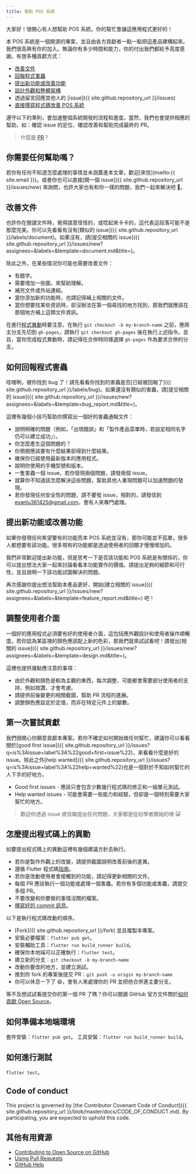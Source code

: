 ```yaml
---
title: 幫助 POS 系統
---
```


大家好！很開心有人想幫助 POS 系統，你的幫忙會讓這應用程式更好的！

本 POS 系統是一個開源的專案，並且由各方貢獻者一點一點把這產品建構起來。我們很高興有你的加入。無論你有多少時間和能力，你的付出我們都給予高度感謝。有很多種貢獻方式：

- [改善文件](#改善文件)
- [回報程式害蟲](#如何回報程式害蟲)
- [提出新功能或改善功能](#提出新功能或改善功能)
- [設計外觀和整體架構](#調整使用者介面)
- 透過留言回應其他人的 [issue]({{ site.github.repository_url }}/issues)
- [直接撰寫程式碼改善 POS 系統](#怎麼提出程式碼上的異動)

遵守以下的準則，會加速整個系統開發的流程和進度。當然，我們也會提供相應的幫助，如：確認 issue 的定位、確認改善和幫助完成最終的 PR。

> 什麼是 [PR](https://gitbook.tw/chapters/github/pull-request.html)？

## 你需要任何幫助嗎？

若你有任何不知道怎麼處理的事情並未涵蓋進本文章，歡迎[來信](mailto:{{ site.email }})。或者你也可以直接[開一個 issue]({{ site.github.repository_url }}/issues/new) 來詢問，也許大家也有和你一樣的問題，我們一起來解決吧 😬。

## 改善文件

也許你在閱讀文件時，覺得語意怪怪的，或唸起來卡卡的，這代表這段落可能不是那麼完美。你可以先看看有沒有[類似的 issue]({{ site.github.repository_url }}/labels/document)。如果沒有，請[提交相關的 issue]({{ site.github.repository_url }}/issues/new?assignees=&labels=&template=document.md&title=)。

除此之外，在某些情況你可能也需要改善文件：

- 有錯字。
- 需要增加一些圖，來幫助理解。
- 補充文件或外站連結。
- 當你添加新的功能時，也請記得補上相關的文件。
- 當你想要找某些資訊時，卻沒辦法在第一個尋找的地方找到，那我們就應該在那個地方補上這類文件資訊。

在進行[程式異動](#怎麼提出程式碼上的異動)時要注意，在執行 `git checkout -b my-branch-name` 之前，應將主分支先切到 `gh-pages`，請執行 `git checkout gh-pages` 後在執行上述指令。並且，當你完成程式異動時，請記得在合併時同樣選擇 `gh-pages` 作為要求合併的分支。

## 如何回報程式害蟲

哇哩咧，被你找到 bug 了！請先看看你找到的害蟲是否[已經被回報了]({{ site.github.repository_url }}/labels/bug)。如果還沒有類似的害蟲，請[提交相關的 issue]({{ site.github.repository_url }}/issues/new?assignees=&labels=&template=bug_report.md&title=)。

這裡有幾個小技巧幫助你撰寫出一個好的害蟲通報文件：

- 說明明確的問題（例如，「出現錯誤」和「製作產品菜單時，若設定相同名字仍可以建立成功」）。
- 你怎麼產生這個問題的？
- 你預期應該要有什麼結果卻得到什麼結果。
- 確保你已經使用最新版本的應用程式。
- 說明你使用的手機型號和版本。
- 一隻害蟲一個 issue，若你發現兩個問題，請發兩個 issue。
- 就算你不知道該怎麼解決這些問題，幫助其他人重現問題可以加速問題的發現。
- 若你發現任何安全性的問題，請不要發 issue，相對的，請發信到 evanlu361425@gmail.com，會有人來專門處理。

## 提出新功能或改善功能

如果你發現任何希望要有的功能而本 POS 系統並沒有，那你可能並不孤單，很多人都想要有該功能。很多現有的功能都是透過使用者的回饋才慢慢增加的。

我們非常歡迎提出新功能，但是思考一下是否該功能和 POS 系統是有關係的，你可以提出想法大家一起來討論看看本功能實作的價值。請提出足夠的細節和可行性，並且說明一下該功能試圖解決的問題。

再次感謝你提出想法幫助本產品更好，開始[建立相關的 issue]({{ site.github.repository_url }}/issues/new?assignees=&labels=&template=feature_report.md&title=) 吧！

## 調整使用者介面

一個好的應用程式必須要有好的使用者介面，這包括應外觀設計和使用者操作順暢度。若你認為某區塊的顏色應該配上新的色彩，那我們就來試試看吧！請發出[相關的 issue]({{ site.github.repository_url }}/issues/new?assignees=&labels=&template=design.md&title=)。

這裡也提供幾點應注意的事項：

- 由於外觀和顏色是較為主觀的東西，每次調整，可能都會需要部分使用者的支持，例如按讚，才會考慮。
- 請提供前後變更的相關截圖，幫助 PR 流程的進展。
- 調整顏色應設定於定值，而非在特定元件上的變數。

## 第一次嘗試貢獻

我們很開心你願意貢獻本專案。若你不確定如何開始做任何幫忙，建議你可以看看關於[good first issue]({{ site.github.repository_url }}/issues?q=is%3Aissue+label%3A%22good+first+issue%22)，來看看什麼是好的 issue。除此之外[help wanted]({{ site.github.repository_url }}/issues?q=is%3Aissue+label%3A%22help+wanted%22)也是一個對於不知如何幫忙的人下手的好地方。

- Good first issues - 應該只會包含少數幾行程式碼的修正和一組單元測試。
- Help wanted issues - 可能會需要一些能力和經驗，但卻是一個特別需要大家幫忙的地方。

> 歡迎你透過 issue 或信箱提出任何問題，大家都是從初學者開始的唷 😺

## 怎麼提出程式碼上的異動

如要提出程式碼上的異動這裡有幾個建議方針去執行。

- 若你是製作外觀上的改變，請提供截圖說明改善前後的差異。
- 遵循 Flutter 程式碼[指南](https://github.com/flutter/flutter/wiki/Style-guide-for-Flutter-repo)。
- 若你是改動使用者會接觸到的功能，請記得更新相關的文件。
- 每個 PR 應該執行一個功能或處理一個害蟲。若你有多個功能或害蟲，請提交多個 PR。
- 不要改變和你要做的事情沒關的檔案。
- [撰寫好的 commit 訊息](https://tbaggery.com/2008/04/19/a-note-about-git-commit-messages.html)。

以下是執行程式碼改動的順序。

- [Fork]({{ site.github.repository_url }}/fork) 並且複製本專案。
- 安裝必要檔案：`flutter pub get`。
- 安裝輔助工具：`flutter run build_runner build`。
- 確保你本地端可以正確執行：`flutter test`。
- 建立新的分支：`git checkout -b my-branch-name`
- 改動你要改的地方，並建立測試。
- 推到你 fork 的專案後提交 PR：`git push -u origin my-branch-name`
- 你可以休息一下了 😆，會有人來處理你的 PR 並把他合併進主要分支。

等不及想試試看提交你的第一個 PR 了嗎？你可以閱讀 GitHub 官方文件關於[如何貢獻 Open Source](https://egghead.io/series/how-to-contribute-to-an-open-source-project-on-github)。

## 如何準備本地端環境

套件安裝：`flutter pub get`。
工具安裝：`flutter run build_runner build`。

## 如何進行測試

`flutter test`。

## Code of conduct

This project is governed by [the Contributor Covenant Code of Conduct]({{ site.github.repository_url }}/blob/master/docs/CODE_OF_CONDUCT.md). By participating, you are expected to uphold this code.

## 其他有用資源

- [Contributing to Open Source on GitHub](https://guides.github.com/activities/contributing-to-open-source/)
- [Using Pull Requests](https://help.github.com/articles/using-pull-requests/)
- [GitHub Help](https://help.github.com)
